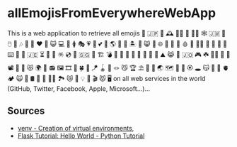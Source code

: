 # allEmojisFromEverywhereWebApp

This is a web application to retrieve all emojis 🔋 🇯🇵 🎻 🕰️ 👨‍🎤 🏮 👩‍💼 🕸️ 🇯🇲 🍁 🖱️ 👞 🎶 📼 🔂 ❤️ 👗 😺 💻 🌼 🚺 🎭 💗 🌿 💕 🌳 🌎 🎺 💮 🏝️ 🔪 😸 🍉 🌐 🔌 🔦 💄 🩸 🥌 👨‍💻 🏈 🍼 🧧 🎹 ⌨️ 🐌 🎷 🇯🇪 ⏳ 🌵 🔎 🪅 💿 📱 🇸🇬 🌋 🏗️ 💣 📿 🐛 🍭 🏧 💎 🏩 🥀 🐝 ⛰️ 😹 🌷 🇯🇴 🎮 ☘️ 👩‍💻 🎸 🎃 📽️ 🎏 🌺 😻 🌍 💜 📻 🖼️ 🎞️ 🔮 🍀 🛐 🪁 🪀 🦂 🪢 😼 🏆 ⛱️ 🚣 💛 🌏 🗺️ 🧠 🌾 🏵️ 🕳️ 😽 💾 📸 🫀 🏕️ 🙀 🧭 🛢️ 💽 🧳 👩‍⚕️ 🏞️ 😿 💌 💡 🗻 🎬 😾 🖥️ on all web services in the world (GitHub, Twitter, Facebook, Apple, Microsoft...)...

## Sources

* [venv - Creation of virtual environments](https://docs.python.org/3/library/venv.html),
* [Flask Tutorial: Hello World - Python Tutorial](https://pythonbasics.org/flask-tutorial-hello-world/)